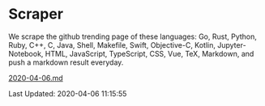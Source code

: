 # Scraper

We scrape the github trending page of these languages: Go, Rust, Python, Ruby, C++, C, Java, Shell, Makefile, Swift, Objective-C, Kotlin, Jupyter-Notebook, HTML, JavaScript, TypeScript, CSS, Vue, TeX, Markdown, and push a markdown result everyday.

[2020-04-06.md](https://github.com/yangwenmai/Scraper/blob/master/2020-04-06.md)

Last Updated: 2020-04-06 11:15:55